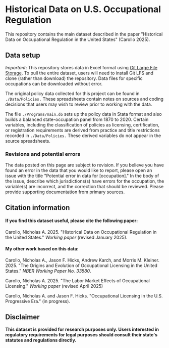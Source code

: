 # Historical Data on U.S. Occupational Regulation

This repository contains the main dataset described in the paper "Historical Data on Occupational Regulation in the United States" (Carollo 2025). 

## Data setup

*Important*: This repository stores data in Excel format using [Git Large File Storage](https://git-lfs.com/). To pull the entire dataset, users will need to install Git LFS and clone (rather than download) the repository. Data files for specific occupations can be downloaded without error.

The original policy data collected for this project can be found in `./Data/Policies.` These spreadsheets contain notes on sources and coding decisions that users may wish to review prior to working with the data. 

The file `./Programs/main.do` sets up the policy data in Stata format and also builds a balanced state-occupation panel from 1870 to 2020. Certain variables, including the classification of policies as licensing, certification, or registration requirements are derived from practice and title restrictions recorded in `./Data/Policies.` These derived variables do not appear in the source spreadsheets. 
 
### Revisions and potential errors

The data posted on this page are subject to revision. If you believe you have found an error in the data that you would like to report, please open an issue with the title "Potential error in data for [occupation]." In the body of the issue, describe which jurisdictions(s) have errors for the occupation, the variable(s) are incorrect, and the correction that should be reviewed. Please provide supporting documentation from primary sources. 

## Citation information

#### If you find this dataset useful, please cite the following paper: 

Carollo, Nicholas A. 2025. "Historical Data on Occupational Regulation in the United States." *Working paper* (revised January 2025).  

#### My other work based on this data:

Carollo, Nicholas A., Jason F. Hicks, Andrew Karch, and Morris M. Kleiner. 2025. "The Origins and Evolution of Occupational Licensing in the United States." *NBER Working Paper No. 33580*.

Carollo, Nicholas A. 2025. "The Labor Market Effects of Occupational Licensing." *Working paper* (revised April 2025)

Carollo, Nicholas A. and Jason F. Hicks. "Occupational Licensing in the U.S. Progressive Era." (in progress).

## Disclaimer

**This dataset is provided for research purposes only. Users interested in regulatory requirements for legal purposes should consult their state's statutes and regulations directly.**
